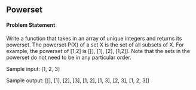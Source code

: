 ## Powerset

#### Problem Statement

Write a function that takes in an array of unique integers and returns its powerset. The powerset P(X) of a set X is the set of all subsets of X. For example, the
powerset of [1,2] is [[], [1], [2], [1,2]]. Note that the sets in the powerset do not need to be in any particular order.

Sample input: [1, 2, 3]

Sample output: [[], [1], [2], [3], [1, 2], [1, 3], [2, 3], [1, 2, 3]]

